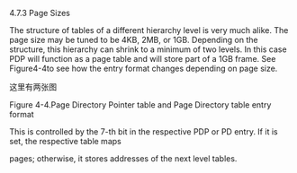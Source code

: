 4.7.3 Page Sizes

The structure of tables of a different hierarchy level is very much alike. The page size may be tuned to be 4KB, 2MB, or 1GB. Depending on the structure, this hierarchy can shrink to a minimum of two levels. In this case PDP will function as a page table and will store part of a 1GB frame. See Figure4-4to see how the entry format changes depending on page size.



这里有两张图



Figure 4-4.Page Directory Pointer table and Page Directory table entry format  


This is controlled by the 7-th bit in the respective PDP or PD entry. If it is set, the respective table maps

pages; otherwise, it stores addresses of the next level tables.

